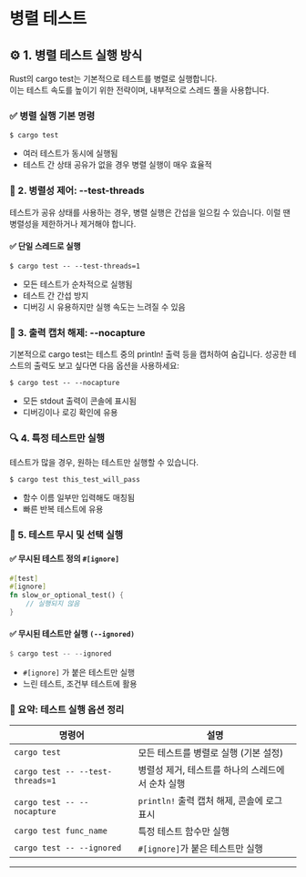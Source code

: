 # 병렬 테스트

## ⚙️ 1. 병렬 테스트 실행 방식
Rust의 cargo test는 기본적으로 테스트를 병렬로 실행합니다.  
이는 테스트 속도를 높이기 위한 전략이며, 내부적으로 스레드 풀을 사용합니다.

### ✅ 병렬 실행 기본 명령
```
$ cargo test
```

- 여러 테스트가 동시에 실행됨
- 테스트 간 상태 공유가 없을 경우 병렬 실행이 매우 효율적

### 🧵 2. 병렬성 제어: --test-threads
테스트가 공유 상태를 사용하는 경우, 병렬 실행은 간섭을 일으킬 수 있습니다.
이럴 땐 병렬성을 제한하거나 제거해야 합니다.

#### ✅ 단일 스레드로 실행
```
$ cargo test -- --test-threads=1
```

- 모든 테스트가 순차적으로 실행됨
- 테스트 간 간섭 방지
- 디버깅 시 유용하지만 실행 속도는 느려질 수 있음

### 📣 3. 출력 캡처 해제: --nocapture
기본적으로 cargo test는 테스트 중의 println! 출력 등을 캡처하여 숨깁니다.
성공한 테스트의 출력도 보고 싶다면 다음 옵션을 사용하세요:
```
$ cargo test -- --nocapture
```

- 모든 stdout 출력이 콘솔에 표시됨
- 디버깅이나 로깅 확인에 유용

### 🔍 4. 특정 테스트만 실행
테스트가 많을 경우, 원하는 테스트만 실행할 수 있습니다.
```
$ cargo test this_test_will_pass
```
- 함수 이름 일부만 입력해도 매칭됨
- 빠른 반복 테스트에 유용

### 🚫 5. 테스트 무시 및 선택 실행
####  ✅ 무시된 테스트 정의 `#[ignore]`
```rust
#[test]
#[ignore]
fn slow_or_optional_test() {
    // 실행되지 않음
}
```

#### ✅ 무시된 테스트만 실행 `(--ignored)`
```rust
$ cargo test -- --ignored
```
- `#[ignore]` 가 붙은 테스트만 실행
- 느린 테스트, 조건부 테스트에 활용

### 🧩 요약: 테스트 실행 옵션 정리

| 명령어                             | 설명                                      |
|------------------------------------|-------------------------------------------|
| `cargo test`                       | 모든 테스트를 병렬로 실행 (기본 설정)       |
| `cargo test -- --test-threads=1`   | 병렬성 제거, 테스트를 하나의 스레드에서 순차 실행 |
| `cargo test -- --nocapture`        | `println!` 출력 캡처 해제, 콘솔에 로그 표시     |
| `cargo test func_name`             | 특정 테스트 함수만 실행                     |
| `cargo test -- --ignored`          | `#[ignore]`가 붙은 테스트만 실행             |

---


